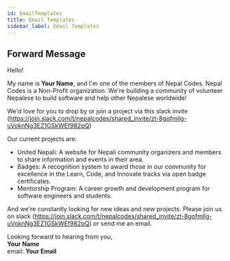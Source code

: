 ```yaml
---
id: EmailTemplates
title: Email Templates
sidebar_label: Email Templates
---
```


## Forward Message

Hello!

My name is **Your Name**, and I'm one of the members of Nepal Codes. Nepal Codes is a Non-Profit organization. We're building a community of volunteer Nepalese to build software and help other Nepalese worldwide!

We'd love for you to drop by or join a project via this slack invite (https://join.slack.com/t/nepalcodes/shared_invite/zt-8gofmllg-uVoknNg3EZ1GSkWEf982pQ)

Our current projects are:

- United Nepali: A website for Nepali community organizers and members to share information and events in their area.
- Badges: A recognition system to award those in our community for excellence in the Learn, Code, and Innovate tracks via open badge certificates.
- Mentorship Program: A career growth and development program for software engineers and students.

And we're constantly looking for new ideas and new projects. Please join us on slack (https://join.slack.com/t/nepalcodes/shared_invite/zt-8gofmllg-uVoknNg3EZ1GSkWEf982pQ) or send me an email.

Looking forward to hearing from you,
<br>
**Your Name**
<br>
email: **Your Email**
